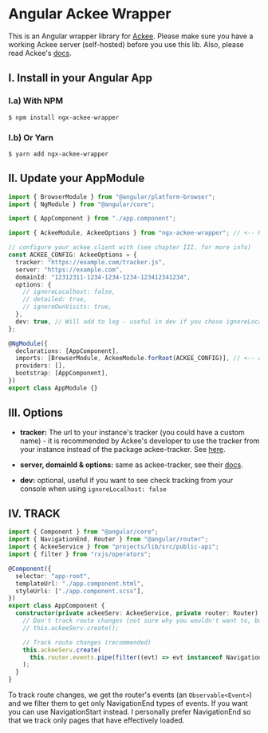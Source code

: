 # Angular Ackee Wrapper

This is an Angular wrapper library for [Ackee](https://ackee.electerious.com/).
Please make sure you have a working Ackee server (self-hosted) before you use this lib.
Also, please read Ackee's [docs](https://docs.ackee.electerious.com/).

## I. Install in your Angular App

### I.a) With NPM

```shell
$ npm install ngx-ackee-wrapper
```

### I.b) Or Yarn

```shell
$ yarn add ngx-ackee-wrapper
```

## II. Update your AppModule

```typescript
import { BrowserModule } from "@angular/platform-browser";
import { NgModule } from "@angular/core";

import { AppComponent } from "./app.component";

import { AckeeModule, AckeeOptions } from "ngx-ackee-wrapper"; // <-- HERE

// configure your ackee client with (see chapter III. for more info)
const ACKEE_CONFIG: AckeeOptions = {
  tracker: "https://example.com/tracker.js",
  server: "https://example.com",
  domainId: "12312311-1234-1234-1234-123412341234",
  options: {
    // ignoreLocalhost: false,
    // detailed: true,
    // ignoreOwnVisits: true,
  },
  dev: true, // Will add to log - useful in dev if you chose ignoreLocalhost: false
};

@NgModule({
  declarations: [AppComponent],
  imports: [BrowserModule, AckeeModule.forRoot(ACKEE_CONFIG)], // <-- add AckeeModule & config
  providers: [],
  bootstrap: [AppComponent],
})
export class AppModule {}
```

## III. Options

- **tracker:** The url to your instance's tracker (you could have a custom name) - it is recommended by Ackee's developer to use the tracker from your instance instead of the package ackee-tracker. See [here](https://github.com/electerious/ackee-tracker#-installation).

- **server, domainId & options:** same as ackee-tracker, see their [docs](https://github.com/electerious/ackee-tracker#createserver-opts).

- **dev:** optional, useful if you want to see check tracking from your console when using `ignoreLocalhost: false`

## IV. TRACK

```typescript
import { Component } from "@angular/core";
import { NavigationEnd, Router } from "@angular/router";
import { AckeeService } from "projects/lib/src/public-api";
import { filter } from "rxjs/operators";

@Component({
  selector: "app-root",
  templateUrl: "./app.component.html",
  styleUrls: ["./app.component.scss"],
})
export class AppComponent {
  constructor(private ackeeServ: AckeeService, private router: Router) {
    // Don't track route changes (not sure why you wouldn't want to, but you have the option)
    // this.ackeeServ.create();

    // Track route changes (recommended)
    this.ackeeServ.create(
      this.router.events.pipe(filter((evt) => evt instanceof NavigationEnd))
    );
  }
}
```

To track route changes, we get the router's events (an `Observable<Event>`) and we filter them to get only NavigationEnd types of events. If you want you can use NavigationStart instead.
I personally prefer NavigationEnd so that we track only pages that have effectively loaded.
